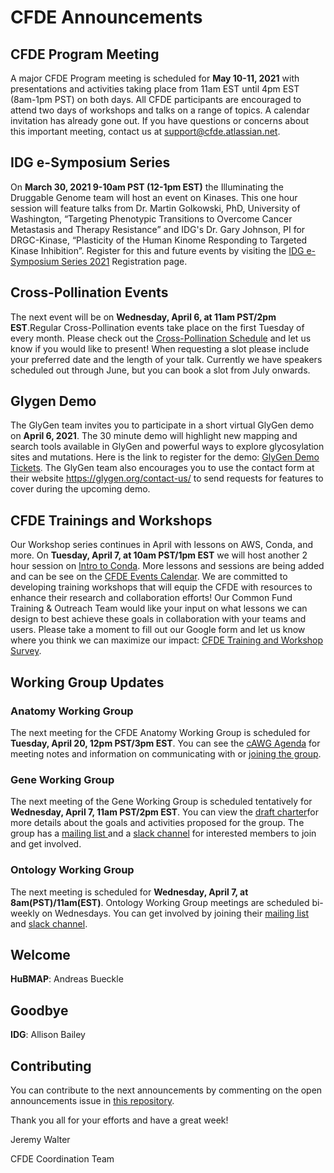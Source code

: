 # CFDE Announcements

## CFDE Program Meeting
A major CFDE Program meeting is scheduled for **May 10-11, 2021** with presentations and activities taking place from 11am EST until 4pm EST (8am-1pm PST) on both days.  All CFDE participants are encouraged to attend two days of workshops and talks on a range of topics. A calendar invitation has already gone out. If you have questions or concerns about this important meeting, contact us at support@cfde.atlassian.net.

## IDG e-Symposium Series
On **March 30, 2021 9-10am PST (12-1pm EST)** the Illuminating the Druggable Genome team will host an event on Kinases. This one hour session will feature talks from Dr. Martin Golkowski, PhD, University of Washington, “Targeting Phenotypic Transitions to Overcome Cancer Metastasis and Therapy Resistance” and IDG's Dr. Gary Johnson, PI for DRGC-Kinase, “Plasticity of the Human Kinome Responding to Targeted Kinase Inhibition”. Register for this and future events by visiting the [IDG e-Symposium Series 2021](https://www.eventbrite.com/e/idg-e-symposium-series-march-30-2021-registration-145920124019?aff=erelpanelorg) Registration page.

## Cross-Pollination Events
The next event will be on **Wednesday, April 6, at 11am PST/2pm EST**.Regular Cross-Pollination events take place on the first Tuesday of every month. Please check out the [Cross-Pollination Schedule](https://docs.google.com/spreadsheets/d/1hQAeOLkivUZZnwZ_KxfGw3neezMaWbrPk9nnFiKfQGA/edit?usp=sharing) and let us know if you would like to present! When requesting a slot please include your preferred date and the length of your talk. Currently we have speakers scheduled out through June, but you can book a slot from July onwards. 

## Glygen Demo
The GlyGen team invites you to participate in a short virtual GlyGen demo on **April 6, 2021**.  The 30 minute demo will highlight new mapping and search tools available in GlyGen and powerful ways to explore glycosylation sites and mutations. Here is the link to register for the demo: [GlyGen Demo Tickets](https://www.eventbrite.com/e/glygen-demo-new-search-tool-and-exploration-of-glycosylation-sites-tickets-146353853315). The GlyGen team also encourages you to use the contact form at their website https://glygen.org/contact-us/ to send requests for features to cover during the upcoming demo. 

## CFDE Trainings and Workshops
Our Workshop series continues in April with lessons on AWS, Conda, and more. On **Tuesday, April 7, at 10am PST/1pm EST** we will host another 2 hour session on [Intro to Conda](https://www.nih-cfde.org/events/intro-to-conda/). More lessons and sessions are being added and can be see on the [CFDE Events Calendar](https://www.nih-cfde.org/events/intro-to-conda/?pk_campaign=anc). We are committed to developing training workshops that will equip the CFDE with resources to enhance their research and collaboration efforts! Our Common Fund Training & Outreach Team would like your input on what lessons we can design to best achieve these goals in collaboration with your teams and users. Please take a moment to fill out our Google form and let us know where you think we can maximize our impact: [CFDE Training and Workshop Survey](https://forms.gle/48hGnrEfiHXJZtUs7).

## Working Group Updates

### Anatomy Working Group
The next meeting for the CFDE Anatomy Working Group is scheduled for **Tuesday, April 20, 12pm PST/3pm EST**.  You can see the [cAWG Agenda](https://docs.google.com/document/d/1K5L9WllqaABbr4MGO21ogDELyvtpVrD31wbvSNhx6ys/edit?usp=sharing) for meeting notes and information on communicating with or [joining the group](https://crosspollinationevents.groups.io/g/AnatomyWorkingGroup). 

### Gene Working Group
The next meeting of the Gene Working Group is scheduled tentatively for **Wednesday, April 7, 11am PST/2pm EST**. 
You can view the [draft charter](https://drive.google.com/file/d/1DbdbQ73_YlvG9iDuDSljyWyZWKdQDKNX/view?usp=sharing)for more details about the goals and activities proposed for the group. The group has a [mailing list ](https://crosspollinationevents.groups.io/g/GeneWorkingGroup) and a [slack channel](https://join.slack.com/share/zt-mzwo0cyu-_RQ3A3DjEZjfNdCl8T6~tw) for interested members to join and get involved. 

### Ontology Working Group
The next meeting is scheduled for **Wednesday, April 7, at 8am(PST)/11am(EST)**. Ontology Working Group meetings are scheduled bi-weekly on Wednesdays. You can get involved by joining their [mailing list](https://crosspollinationevents.groups.io/g/OntologyWorkingGroup) and [slack channel](https://cfdeworkspace.slack.com/archives/C01GP14DLJX.).  

## Welcome

**HuBMAP**: Andreas Bueckle

## Goodbye
**IDG**: Allison Bailey

## Contributing
You can contribute to the next announcements by commenting on the open announcements issue in [this repository](https://github.com/nih-cfde/announcements/issues).

Thank you all for your efforts and have a great week!

Jeremy Walter

CFDE Coordination Team
